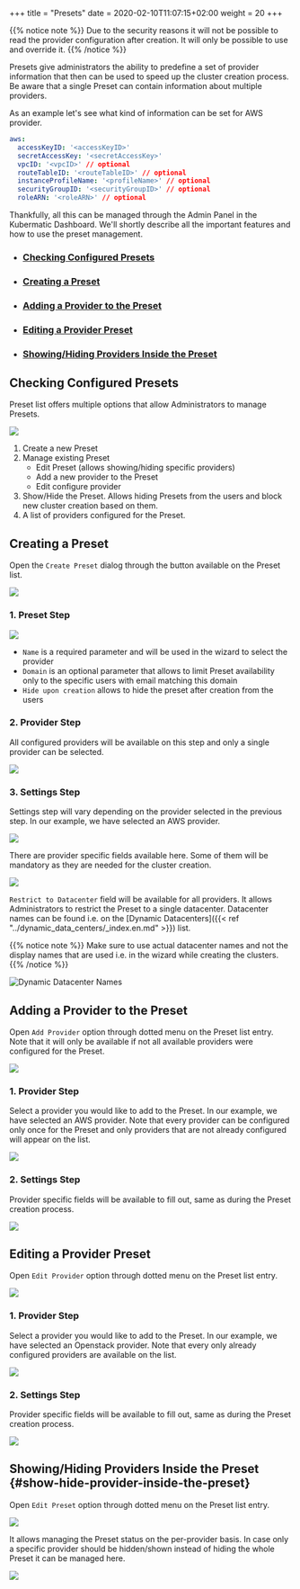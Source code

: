 +++
title = "Presets"
date = 2020-02-10T11:07:15+02:00
weight = 20
+++

{{% notice note %}}
Due to the security reasons it will not be possible to read the provider configuration after creation. It will
only be possible to use and override it.
{{% /notice %}}

Presets give administrators the ability to predefine a set of provider information that then can be used to speed up
the cluster creation process. Be aware that a single Preset can contain information about multiple providers.

As an example let's see what kind of information can be set for AWS provider.
```yaml
aws:
  accessKeyID: '<accessKeyID>'
  secretAccessKey: '<secretAccessKey>'
  vpcID: '<vpcID>' // optional
  routeTableID: '<routeTableID>' // optional
  instanceProfileName: '<profileName>' // optional
  securityGroupID: '<securityGroupID>' // optional
  roleARN: '<roleARN>' // optional
```

Thankfully, all this can be managed through the Admin Panel in the Kubermatic Dashboard. We'll shortly describe all the important
features and how to use the preset management.

- ### [Checking Configured Presets](#checking-configured-presets)
- ### [Creating a Preset](#creating-a-preset)
- ### [Adding a Provider to the Preset](#adding-a-provider-to-the-preset)
- ### [Editing a Provider Preset](#editing-a-provider-preset)
- ### [Showing/Hiding Providers Inside the Preset](#show-hide-provider-inside-the-preset)

## Checking Configured Presets

Preset list offers multiple options that allow Administrators to manage Presets.

![](/img/kubermatic/master/ui/preset_management.png?height=300px&classes=shadow)

1. Create a new Preset
1. Manage existing Preset
    - Edit Preset (allows showing/hiding specific providers)
    - Add a new provider to the Preset
    - Edit configure provider
1. Show/Hide the Preset. Allows hiding Presets from the users and block new cluster creation based on them.
1. A list of providers configured for the Preset.


## Creating a Preset

Open the `Create Preset` dialog through the button available on the Preset list.

![](/img/kubermatic/master/ui/create_preset.png?height=300px&classes=shadow)

### 1. Preset Step

![](/img/kubermatic/master/ui/create_preset_first_step.png?height=500px&classes=shadow)

- `Name` is a required parameter and will be used in the wizard to select the provider
- `Domain` is an optional parameter that allows to limit Preset availability only to the specific users with email matching this domain
- `Hide upon creation` allows to hide the preset after creation from the users

### 2. Provider Step

All configured providers will be available on this step and only a single provider can be selected.

![](/img/kubermatic/master/ui/create_preset_second_step.png?height=500px&classes=shadow)

### 3. Settings Step

Settings step will vary depending on the provider selected in the previous step. In our example, we have selected
an AWS provider.

![](/img/kubermatic/master/ui/create_preset_third_step.png?height=500px&classes=shadow)

There are provider specific fields available here. Some of them will be mandatory as they are needed for the cluster
creation.

![](/img/kubermatic/master/ui/create_preset_third_step_dc.png?height=200px&classes=shadow)

`Restrict to Datacenter` field will be available for all providers. It allows Administrators to
restrict the Preset to a single datacenter. Datacenter names can be found i.e. on the [Dynamic Datacenters]({{< ref "../dynamic_data_centers/_index.en.md" >}}) list.

{{% notice note %}}
Make sure to use actual datacenter names and not the display names that are used i.e. in the wizard while creating the clusters.
{{% /notice %}}

![](/img/kubermatic/master/ui/datacenter_names.png?height=300px&classes=shadow "Dynamic Datacenter Names")

## Adding a Provider to the Preset

Open `Add Provider` option through dotted menu on the Preset list entry. Note that it will only be available if not all
available providers were configured for the Preset.

![](/img/kubermatic/master/ui/add_provider.png?height=300px&classes=shadow)

### 1. Provider Step

Select a provider you would like to add to the Preset. In our example, we have selected an AWS provider. Note that every
provider can be configured only once for the Preset and only providers that are not already configured will appear on the list.

![](/img/kubermatic/master/ui/add_provider_first_step.png?height=500px&classes=shadow)

### 2. Settings Step

Provider specific fields will be available to fill out, same as during the Preset creation process.

![](/img/kubermatic/master/ui/add_provider_second_step.png?height=500px&classes=shadow)

## Editing a Provider Preset

Open `Edit Provider` option through dotted menu on the Preset list entry.

![](/img/kubermatic/master/ui/edit_provider.png?height=250px&classes=shadow)

### 1. Provider Step

Select a provider you would like to add to the Preset. In our example, we have selected an Openstack provider. Note that every
only already configured providers are available on the list.

![](/img/kubermatic/master/ui/edit_provider_first_step.png?height=350px&classes=shadow)

### 2. Settings Step

Provider specific fields will be available to fill out, same as during the Preset creation process.

![](/img/kubermatic/master/ui/edit_provider_second_step.png?height=500px&classes=shadow)

## Showing/Hiding Providers Inside the Preset {#show-hide-provider-inside-the-preset}

Open `Edit Preset` option through dotted menu on the Preset list entry.

![](/img/kubermatic/master/ui/edit_preset.png?height=250px&classes=shadow)

It allows managing the Preset status on the per-provider basis. In case only a specific provider should
be hidden/shown instead of hiding the whole Preset it can be managed here.

![](/img/kubermatic/master/ui/edit_preset_dialog.png?height=400px&classes=shadow)
